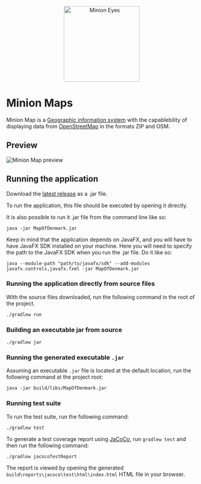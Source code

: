 <p align="center">
<img src="https://github.com/johannes67890/MapOfDenmark/tree/main/src/main/resources/visuals/minionEyes.png" alt="Minion Eyes" width="200" height="200">
</p>

# Minion Maps

Minion Map is a [Geographic information system](https://en.wikipedia.org/wiki/Geographic_information_system)  with the capablebility of displaying data from [OpenStreetMap](https://www.openstreetmap.org/) in the formats ZIP and OSM.

## Preview

<img src="https://github.com/johannes67890/MapOfDenmark/tree/main/src/main/resources/visuals/MapOfDenmark" alt="Minion Map preview">

## Running the application
Download the [latest release]() as a .jar file.

To run the application, this file should be executed by opening it directly.

It is also possible to run it .jar file from the command line like so:

```
java -jar MapOfDenmark.jar
```

Keep in mind that the application depends on JavaFX, and you will have to have JavaFX SDK installed on your machine.
Here you will need to specify the path to the JavaFX SDK when you run the .jar file.
Do it like so:
    
```
java --module-path "path/to/javafx/sdk" --add-modules javafx.controls,javafx.fxml -jar MapOfDenmark.jar
```

### Running the application directly from source files

With the source files downloaded, run the following command in the root of the project.

```
./gradlew run
```

### Building an executable jar from source

```
./gradlew jar
```

### Running the generated executable `.jar`
Assuming an executable `.jar` file is located at the default location, run the following command at the project root:

```
java -jar build/libs/MapOfDenmark.jar
```

### Running test suite

To run the test suite, run the following command:
```
./gradlew test
```

To generate a test coverage report using [JaCoCo](https://www.eclemma.org/jacoco/), run `gradlew test` and then run the following command:

```
./gradlew jacocoTestReport
```

The report is viewed by opening the generated `build\reports\jacoco\test\html\index.html` HTML file in your browser.
